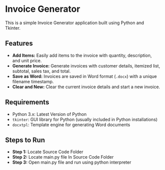 # Invoice Generator

This is a simple Invoice Generator application built using Python and Tkinter.

## Features

- **Add Items:** Easily add items to the invoice with quantity, description, and unit price.
- **Generate Invoice:** Generate invoices with customer details, itemized list, subtotal, sales tax, and total.
- **Save as Word:** Invoices are saved in Word format (`.docx`) with a unique filename timestamp.
- **Clear and New:** Clear the current invoice details and start a new invoice.

## Requirements

-  Python 3.x: Latest Version of Python
- `tkinter`: GUI library for Python (usually included in Python installations)
- `docxtpl`: Template engine for generating Word documents

## Steps to Run
- **Step 1:** Locate Source Code Folder 
- **Step 2:** Locate main.py file In Source Code Folder
- **Step 3:** Open main.py file and run using python interpreter
